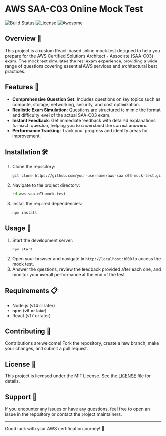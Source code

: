 
# AWS SAA-C03 Online Mock Test

![Build Status](https://img.shields.io/badge/build-passing-brightgreen)
![License](https://img.shields.io/badge/license-MIT-blue)
![Awesome](https://img.shields.io/badge/awesome-%F0%9F%98%8E-pink)

## Overview 📖
This project is a custom React-based online mock test designed to help you prepare for the AWS Certified Solutions Architect - Associate (SAA-C03) exam. The mock test simulates the real exam experience, providing a wide range of questions covering essential AWS services and architectural best practices.

## Features 🚀
- **Comprehensive Question Set**: Includes questions on key topics such as compute, storage, networking, security, and cost optimization.
- **Realistic Exam Simulation**: Questions are structured to mimic the format and difficulty level of the actual SAA-C03 exam.
- **Instant Feedback**: Get immediate feedback with detailed explanations for each question, helping you to understand the correct answers.
- **Performance Tracking**: Track your progress and identify areas for improvement.

## Installation 🛠️

1. Clone the repository:
   ```bash
   git clone https://github.com/your-username/aws-saa-c03-mock-test.git
   ```
2. Navigate to the project directory:
   ```bash
   cd aws-saa-c03-mock-test
   ```
3. Install the required dependencies:
   ```bash
   npm install
   ```

## Usage 🚀

1. Start the development server:
   ```bash
   npm start
   ```
2. Open your browser and navigate to `http://localhost:3000` to access the mock test.
3. Answer the questions, review the feedback provided after each one, and monitor your overall performance at the end of the test.

## Requirements 📋
- Node.js (v14 or later)
- npm (v6 or later)
- React (v17 or later)

## Contributing 🤝
Contributions are welcome! Fork the repository, create a new branch, make your changes, and submit a pull request.

## License 📄
This project is licensed under the MIT License. See the [LICENSE](LICENSE) file for details.

## Support 💬
If you encounter any issues or have any questions, feel free to open an issue in the repository or contact the project maintainers.

---

Good luck with your AWS certification journey! 🚀
